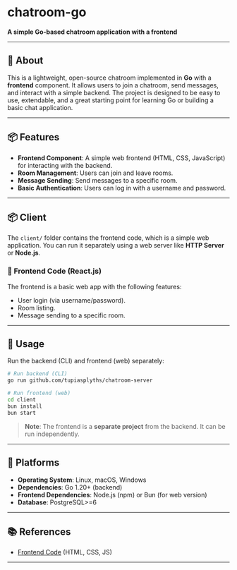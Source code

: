 # chatroom-go  
**A simple Go-based chatroom application with a frontend**  

---

## 🧩 About  
This is a lightweight, open-source chatroom implemented in **Go** with a **frontend** component. It allows users to join a chatroom, send messages, and interact with a simple backend. The project is designed to be easy to use, extendable, and a great starting point for learning Go or building a basic chat application.

---

## 📦 Features  
- **Frontend Component**: A simple web frontend (HTML, CSS, JavaScript) for interacting with the backend.  
- **Room Management**: Users can join and leave rooms.  
- **Message Sending**: Send messages to a specific room.  
- **Basic Authentication**: Users can log in with a username and password.  

---

## 📦 Client 
The `client/` folder contains the frontend code, which is a simple web application. You can run it separately using a web server like **HTTP Server** or **Node.js**.  

### 📁 Frontend Code (React.js)
The frontend is a basic web app with the following features:  
- User login (via username/password).  
- Room listing.  
- Message sending to a specific room.  

---

## 📌 Usage  
Run the backend (CLI) and frontend (web) separately:  

```bash
# Run backend (CLI)
go run github.com/tupiasplyths/chatroom-server

# Run frontend (web)
cd client
bun install
bun start
```  

> **Note**: The frontend is a **separate project** from the backend. It can be run independently.


---

## 📱 Platforms  
- **Operating System**: Linux, macOS, Windows  
- **Dependencies**: Go 1.20+ (backend)  
- **Frontend Dependencies**: Node.js (npm) or Bun (for web version)  
- **Database**: PostgreSQL>=6

---

## 📚 References  
- [Frontend Code](client/) (HTML, CSS, JS)  

---


